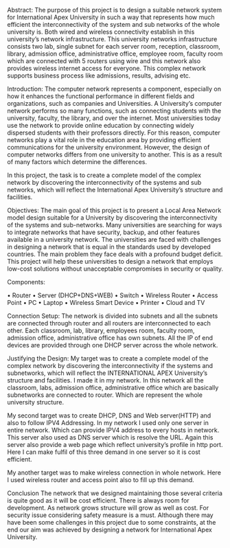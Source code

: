Abstract:
The purpose of this project is to design a suitable network system for International Apex University in such a way that represents how much efficient the interconnectivity of the system and sub networks of the whole university is. Both wired and wireless connectivity establish in this university’s network infrastructure. This university networks infrastructure consists two lab, single subnet for each server room, reception, classroom, library, admission office, administrative office, employee room, faculty room which are connected with 5 routers using wire and this network also provides wireless internet access for everyone. This complex network supports business process like admissions, results, advising etc.

Introduction:
The computer network represents a component, especially on how it enhances the functional performance in different fields and organizations, such as companies and Universities. A University’s computer network performs so many functions, such as connecting students with the university, faculty, the library, and over the internet. Most universities today use the network to provide online education by connecting widely dispersed students with their professors directly. For this reason, computer networks play a vital role in the education area by providing efficient communications for the university environment. However, the design of computer networks differs from one university to another. This is as a result of many factors which determine the differences.

In this project, the task is to create a complete model of the complex network by discovering the interconnectivity of the systems and sub networks, which will reflect the International Apex University’s structure and facilities.

Objectives:
The main goal of this project is to present a Local Area Network model design suitable for a University by discovering the interconnectivity of the systems and sub-networks. Many universities are searching for ways to integrate networks that have security, backup, and other features available in a university network. The universities are faced with challenges in designing a network that is equal in the standards used by developed countries. The main problem they face deals with a profound budget deficit. This project will help these universities to design a network that employs low-cost solutions without unacceptable compromises in security or quality.

Components:

• Router
• Server (DHCP+DNS+WEB)
• Switch
• Wireless Router
• Access Point
• PC
• Laptop
• Wireless Smart Device
• Printer
• Cloud and TV

Connection Setup:
The network is divided into subnets and all the subnets are connected through router and all routers are interconnected to each other. Each classroom, lab, library, employees room, faculty room, admission office, administrative office has own subnets. All the IP of end devices are provided through one DHCP server across the whole network.

Justifying the Design:
My target was to create a complete model of the complex network by discovering the interconnectivity if the systems and subnetworks, which will reflect the INTERNATIONAL APEX University’s structure and facilities. I made it in my network. In this network all the classroom, labs, admission office, administrative office which are basically subnetworks are connected to router. Which are represent the whole university structure.

My second target was to create DHCP, DNS and Web server(HTTP) and also to follow IPV4 Addressing. In my network I used only one server in entire network. Which can provide IPV4 address to every hosts in network. This server also used as DNS server which is resolve the URL. Again this server also provide a web page which reflect university’s profile in http port. Here I can make fulfil of this three demand in one server so it is cost efficient.

My another target was to make wireless connection in whole network. Here I used wireless router and access point also to fill up this demand.

Conclusion
The network that we designed maintaining those several criteria is quite good as it will be cost efficient. There is always room for development. As network grows structure will grow as well as cost. For security issue considering safety measure is a must. Although there may have been some challenges in this project due to some constraints, at the end our aim was achieved by designing a network for International Apex University.
